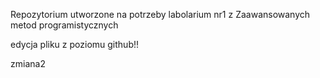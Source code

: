 Repozytorium utworzone na potrzeby labolarium nr1 z Zaawansowanych metod programistycznych 

edycja pliku z poziomu github!!

zmiana2

